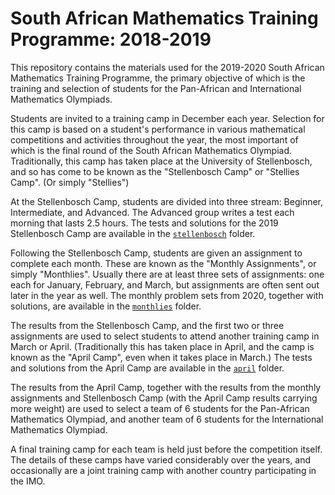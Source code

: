 # South African Mathematics Training Programme: 2018-2019

This repository contains the materials used for the 2019-2020 South African Mathematics Training Programme, the primary objective of which is the training and selection of students for the Pan-African and International Mathematics Olympiads.

Students are invited to a training camp in December each year. Selection for this camp is based on a student's performance in various mathematical competitions and activities throughout the year, the most important of which is the final round of the South African Mathematics Olympiad. Traditionally, this camp has taken place at the University of Stellenbosch, and so has come to be known as the "Stellenbosch Camp" or "Stellies Camp". (Or simply "Stellies")

At the Stellenbosch Camp, students are divided into three stream: Beginner, Intermediate, and Advanced. The Advanced group writes a test each morning that lasts 2.5 hours. The tests and solutions for the 2019 Stellenbosch Camp are available in the [`stellenbosch`](./stellenbosch) folder.

Following the Stellenbosch Camp, students are given an assignment to complete each month. These are known as the "Monthly Assignments", or simply "Monthlies". Usually there are at least three sets of assignments: one each for January, February, and March, but assignments are often sent out later in the year as well. The monthly problem sets from 2020, together with solutions, are available in the [`monthlies`](./monthlies) folder.

The results from the Stellenbosch Camp, and the first two or three assignments are used to select students to attend another training camp in March or April. (Traditionally this has taken place in April, and the camp is known as the "April Camp", even when it takes place in March.) The tests and solutions from the April Camp are available in the [`april`](./april) folder.

The results from the April Camp, together with the results from the monthly assignments and Stellenbosch Camp (with the April Camp results carrying more weight) are used to select a team of 6 students for the Pan-African Mathematics Olympiad, and another team of 6 students for the International Mathematics Olympiad.

A final training camp for each team is held just before the competition itself. The details of these camps have varied considerably over the years, and occasionally are a joint training camp with another country participating in the IMO.